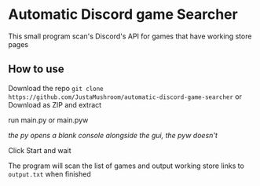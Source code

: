 # Automatic Discord game Searcher

This small program scan's Discord's API for games that have working store pages

## How to use
Download the repo `git clone https://github.com/JustaMushroom/automatic-discord-game-searcher` or Download as ZIP and extract

run main.py or main.pyw

*the py opens a blank console alongside the gui, the pyw doesn't*

Click Start and wait

The program will scan the list of games and output working store links to `output.txt` when finished
